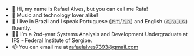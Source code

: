 - 👋 Hi, my name is Rafael Alves, but you can call me Rafa!
- 🎵 Music and technology lover alike!
-  📍 I live in Brazil and I speak Portuguese (🇵🇹/🇧🇷) and English (🇬🇧/🇺🇸) fluently.
- 👨‍🎓 I’m a 2nd-year Systems Analysis and Development Undergraduate at IFS - Federal Institute of Sergipe.
- 📫 You can email me at rafaelalves7393@gmail.com
